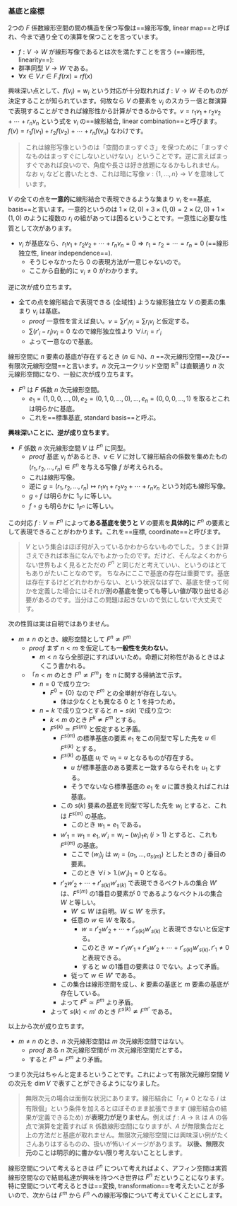### 基底と座標

2つの $F$ 係数線形空間の間の構造を保つ写像は==線形写像, linear map==と呼ばれ、今まで通り全ての演算を保つことを言っています。

- $f : V\to W$ が線形写像であるとは次を満たすことを言う (==線形性, linearity==):
- 群準同型 $V \to W$ である。
- $\forall x\in V. r\in F. f(rx) = rf(x)$

興味深い点として、$f(v_i) = w_i$ という対応が十分取れれば $f : V \to W$ そのものが決定することが知られています。何故なら $V$ の要素を $v_i$ のスカラー倍と群演算で表現することができれば線形性から計算ができるからです。$v = r_1v_1+r_2v_2+\cdots+r_nv_n$ という式を $v_i$ の==線形結合, linear combination==と呼びます。$f(v) = r_1f(v_1)+r_2f(v_2)+\cdots+r_nf(v_n)$ なわけです。

> これは線形写像というのは「空間のまっすぐさ」を保つために「まっすぐなものはまっすぐにしないといけない」ということです。逆に言えばまっすぐであれば良いので、角度や長さは好き放題になるかもしれません。
> なお $v_i$ などと書いたとき、これは暗に写像 $v : \{1,\ldots,n\} \to V$ を意味しています。

$V$ の全ての点を**一意的に**線形結合で表現できるような集まり $v_i$ を==基底, basis==と言います。一意的というのは $1\times (2,0)+3\times(1,0) = 2\times(2,0)+1\times (1,0)$ のように複数の $r_i$ の組があっては困るということです。一意性に必要な性質として次があります。

- $v_i$ が基底なら、$r_1v_1+r_2v_2+\cdots+r_nv_n = 0 \Rightarrow r_1=r_2=\cdots=r_n=0$ (==線形独立性, linear independence==).
   - そうじゃなかったら $0$ の表現方法が一意じゃないので。
   - ここから自動的に $v_i\ne 0$ がわかります。

逆に次が成り立ちます。

- 全ての点を線形結合で表現できる (全域性) ような線形独立な $V$ の要素の集まり $v_i$ は基底。
    - $proof$ 一意性を言えば良い。$v=\sum r'_iv_i = \sum r_iv_i$ と仮定する。
    - $\sum (r'_i-r_i)v_i = 0$ なので線形独立性より $\forall i. r_i = r'_i$
    - よって一意なので基底。

線形空間に $n$ 要素の基底が存在するとき ($n\in\mathbb{N}$)、$n$ ==次元線形空間==及び==有限次元線形空間==と言います。$n$ 次元ユークリッド空間 $\mathbb{R}^n$ は直観通り $n$ 次元線形空間になり、一般に次が成り立ちます。

- $F^n$ は $F$ 係数 $n$ 次元線形空間。
    - $e_1=(1,0,0,\ldots,0), e_2 = (0,1,0,\ldots,0),\ldots,e_n = (0,0,0,\ldots,1)$ を取るとこれは明らかに基底。
    - これを==標準基底, standard basis==と呼ぶ。
    
**興味深いことに、逆が成り立ちます**。

- $F$ 係数 $n$ 次元線形空間 $V$ は $F^n$ に同型。
    - $proof$ 基底 $v_i$ があるとき、$v\in V$ に対して線形結合の係数を集めたもの $(r_1,r_2,\ldots,r_n)\in F^n$ を与える写像 $f$ が考えられる。
    - これは線形写像。
    - 逆に $g = (r_1,r_2,\ldots,r_n) \mapsto r_1v_1+r_2v_2+\cdots+r_nv_n$ という対応も線形写像。
    - $g\circ f$ は明らかに $1_V$ に等しい。
    - $f\circ g$ も明らかに $1_{F^n}$ に等しい。
    
この対応 $f:V \simeq F^n$ によって**ある基底を使うと** $V$ の要素を**具体的に** $F^n$ の要素として表現できることがわかります。これを==座標, coordinate==と呼びます。

> $V$ という集合はほぼ何が入っているかわからないものでした。うまく計算さえできれば本当になんでもよかったのです。だけど、そんなよくわからない世界もよく見るとただの $F^n$ と同じだと考えていい、というのはとてもありがたいことなのです。
> ちなみにここで基底の存在は重要です。基底は存在するけどどれかわからない、という状況なはずで、基底を使って何かを定義した場合にはそれが**別の基底を使っても等しい値が取り出せる**必要があるのです。当分はこの問題は起きないので気にしないで大丈夫です。

次の性質は実は自明ではありません。

- $m\ne n$ のとき、線形空間として $F^n\not\simeq F^m$
    - $proof$ まず $n < m$ を仮定しても**一般性を失わない**。
        - $m < n$ なら全部逆にすればいいため。命題に対称性があるときはよくこう書かれる。
    - 「$n < m$ のとき $F^n\not\simeq F^m$」を $n$ に関する帰納法で示す。
        - $n=0$ で成り立つ:
            - $F^0 = \{0\}$ なので $F^m$ との全単射が存在しない。
                - 体は少なくとも異なる $0$ と $1$ を持つため。
        - $n=k$ で成り立つとすると $n=s(k)$ で成り立つ:
            - $k<m$ のとき $F^k\not\simeq F^m$ とする。
            - $F^{s(k)}\simeq F^{s(m)}$ と仮定すると矛盾。
                - $F^{s(m)}$ の標準基底の要素 $e_1$ をこの同型で写した先を $u\in F^{s(k)}$ とする。
                - $F^{s(k)}$ の基底 $u_i$ で $u_1 = u$ となるものが存在する。
                    - $u$ が標準基底のある要素と一致するならそれを $u_1$ とする。
                    - そうでないなら標準基底の $e_1$ を $u$ に置き換えればこれは基底。
                - この $s(k)$ 要素の基底を同型で写した先を $w_i$ とすると、これは $F^{s(m)}$ の基底。
                    - このとき $w_1 = e_1$ である。
                - $w'_1 = w_1 = e_1, w'_i = w_i-(w_i)_1e_i\ (i>1)$ とすると、これも $F^{s(m)}$ の基底。
                    - ここで $(w_i)_j$ は $w_i = (a_1,\ldots,a_{s(m)})$ としたときの $j$ 番目の要素。
                    - このとき $\forall i>1. (w'_i)_1 = 0$ となる。
                - $r'_2w'_2+\cdots+r'_{s(k)}w'_{s(k)}$ で表現できるベクトルの集合 $W'$ は、$F^{s(m)}$ の1番目の要素が $0$ であるようなベクトルの集合 $W$ と等しい。
                    - $W'\subseteq W$ は自明。$W\subseteq W'$ を示す。
                    - 任意の $w\in W$ を取る。
                        - $w = r'_2w'_2+\cdots+r'_{s(k)}w'_{s(k)}$ と表現できないと仮定する。
                        - このとき $w = r'_1w'_1+r'_2w'_2+\cdots+r'_{s(k)}w'_{s(k)}, r'_1\ne 0$ と表現できる。
                        - すると $w$ の1番目の要素は $0$ でない。よって矛盾。
                    - 従って $w\in W'$ である。
                - この集合は線形空間を成し、$k$ 要素の基底と $m$ 要素の基底が存在している。
                - よって $F^k \simeq F^m$ より矛盾。
            - よって $s(k)<m'$ のとき $F^{s(k)}\not\simeq F^{m'}$ である。

以上から次が成り立ちます。

- $m\ne n$ のとき、$n$ 次元線形空間は $m$ 次元線形空間ではない。
    - $proof$ ある $n$ 次元線形空間が $m$ 次元線形空間だとする。
    - すると $F^n\simeq F^m$ より矛盾。

つまり次元はちゃんと定まるということです。これによって有限次元線形空間 $V$ の次元を $\dim V$ で表すことができるようになりました。

> 無限次元の場合は面倒な状況にあります。線形結合に「$r_i\ne 0$ となる $i$ は有限個」という条件を加えるとほぼそのまま拡張できます (線形結合の結果が定義できるため) が**表現力が足りません**。例えば $f: A \to \mathbb{R}$ は $A$ の各点で演算を定義すれば $\mathbb{R}$ 係数線形空間になりますが、$A$ が無限集合だと上の方法だと基底が取れません。無限次元線形空間には興味深い例がたくさんありはするものの、扱いが怖いイメージがあります。
> **以後、無限次元のことは明示的に書かない限り考えないこととします**。

線形空間について考えるときは $F^n$ について考えればよく、アフィン空間は実質線形空間なので結局私達が興味を持つべき世界は $F^n$ だということになります。特に空間について考えるときは==変換, transformation==を考えたいことが多いので、次からは $F^m$ から $F^n$ への線形写像について考えていくことにします。
